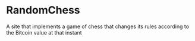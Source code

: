 # RandomChess
A site that implements a game of chess that changes its rules according to the Bitcoin value at that instant
